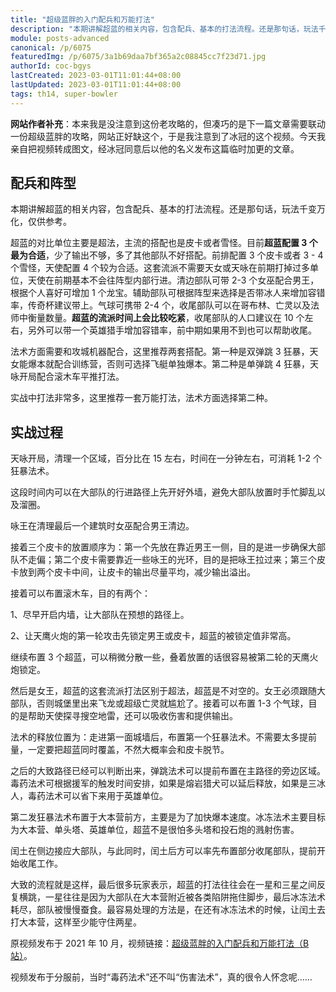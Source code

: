```yaml
---
title: "超级蓝胖的入门配兵和万能打法"
description: "本期讲解超蓝的相关内容，包含配兵、基本的打法流程。还是那句话，玩法千变万化，仅供参考。超蓝的对比单位主要是超法，主流的搭配也是皮卡或者雪怪。目前超蓝配置 3 个最为合适，少了输出不够，多了其他部队不好搭配。前排配置 3 个皮卡或者 3 - 4 个雪怪……"
module: posts-advanced
canonical: /p/6075
featuredImg: /p/6075/3a1b69daa7bf365a2c08845cc7f23d71.jpg
authorId: coc-bgys
lastCreated: 2023-03-01T11:01:44+08:00
lastUpdated: 2023-03-01T11:01:44+08:00
tags: th14, super-bowler
---
```


**网站作者补充**：本来我是没注意到这份老攻略的，但凑巧的是下一篇文章需要联动一份超级蓝胖的攻略，网站正好缺这个，于是我注意到了冰冠的这个视频。今天我亲自把视频转成图文，经冰冠同意后以他的名义发布这篇临时加更的文章。

## 配兵和阵型

本期讲解超蓝的相关内容，包含配兵、基本的打法流程。还是那句话，玩法千变万化，仅供参考。

超蓝的对比单位主要是超法，主流的搭配也是皮卡或者雪怪。目前**超蓝配置 3 个最为合适**，少了输出不够，多了其他部队不好搭配。前排配置 3 个皮卡或者 3 - 4 个雪怪，天使配置 4 个较为合适。这套流派不需要天女或天咏在前期打掉过多单位，天使在前期基本不会往阵型内部行进。清边部队可带 2-3 个女巫配合男王，根据个人喜好可增加 1 个龙宝。辅助部队可根据阵型来选择是否带冰人来增加容错率，传奇杯建议带上。气球可携带 2-4 个，收尾部队可以在哥布林、亡灵以及法师中衡量数量。**超蓝的流派时间上会比较吃紧**，收尾部队的人口建议在 10 个左右，另外可以带一个英雄猎手增加容错率，前中期如果用不到也可以帮助收尾。

<Pic src="/p/6075/ae4fd46804d6bb4fe47693d62f44bd7a.jpg" width="2498" height="1059" alt="主力部队：3 蓝胖、3 皮卡、3 - 4 雪怪、4 天使。辅助部队：1 雪怪、2 - 4 气球。清边部队：2 - 3 女巫、1 龙宝。收尾部队：亡灵、哥布林、法师" caption="超蓝流派配兵" :lazyLoading="false" />

法术方面需要和攻城机器配合，这里推荐两套搭配。第一种是双弹跳 3 狂暴，天女能爆本就配合训练营，否则可选择飞艇单独爆本。第二种是单弹跳 4 狂暴，天咏开局配合滚木车平推打法。

<Pic src="/p/6075/78af995c92ae8a076d1691e762eb7449.jpg" width="2260" height="1136" alt="配置一：2 弹跳、3 狂暴、3 冰冻、1 毒药。配置二：1 弹跳、4 狂暴、3 冰冻、1 毒药。" caption="超蓝流派法术" />

实战中打法非常多，这里推荐一套万能打法，法术方面选择第二种。

<Pic src="/p/6075/9905ab79866712c00f206b5654020553.jpg" width="2560" height="1440" caption="今天要打的阵型" alt="测试图预览" />
<Pic src="/p/6075/7bf77ecd043750de98a365a26254a2e5.jpg" width="1864" height="1069" alt="配兵：2 哥布林、2 气球、1 法师、4 天使、3 皮卡、1 亡灵、2 女巫、2 超炸、1 冰人、3 超蓝、1 猎手。法术：3 狂暴、1 弹跳、2 冰冻、1 毒药。援军：1 武神、2 雪怪、1 冰冻、1 狂暴。攻城机器：滚木车。" caption="超蓝示例配兵" />

## 实战过程

天咏开局，清理一个区域，百分比在 15 左右，时间在一分钟左右，可消耗 1-2 个狂暴法术。

<Pic src="/p/6075/eccf887371a637c1a05dad2b75ae0010.jpg" width="2533" height="1301" caption="天咏开局需要清理的建筑" />

这段时间内可以在大部队的行进路径上先开好外墙，避免大部队放置时手忙脚乱以及溜圈。

<Pic src="/p/6075/46b5a402cb2870d091bf5bbdd996fe70.jpg" width="2203" height="1301" caption="提前开墙" />

咏王在清理最后一个建筑时女巫配合男王清边。

<Pic src="/p/6075/51f9d91a579d2d279065b45f18f369a7.jpg" width="2101" height="1440" caption="开始放女巫（图片左下方）" />

接着三个皮卡的放置顺序为：第一个先放在靠近男王一侧，目的是进一步确保大部队不走偏；第二个皮卡需要靠近一些咏王的光环，目的是把咏王拉过来；第三个皮卡放到两个皮卡中间，让皮卡的输出尽量平均，减少输出溢出。

<Pic src="/p/6075/d67abfc4164741ae7b1e2255bca5f67b.jpg" width="2333" height="1305" caption="三个皮卡的位置" />

接着可以布置滚木车，目的有两个：

1、尽早开启内墙，让大部队在预想的路径上。

<Pic src="/p/6075/0abe406188cbf7c642514e4d24846e11.jpg" width="2034" height="1296" caption="滚木车路径即为大部队路径" />

2、让天鹰火炮的第一轮攻击先锁定男王或皮卡，超蓝的被锁定值非常高。

<Pic src="/p/6075/0561431d074ec89df0697b5201a8924d.jpg" width="2078" height="1293" caption="目前场上只有蛮王和皮卡可以吸引天鹰火炮的仇恨" />

继续布置 3 个超蓝，可以稍微分散一些，叠着放置的话很容易被第二轮的天鹰火炮锁定。

<Pic src="/p/6075/3a1b69daa7bf365a2c08845cc7f23d71.jpg" width="1693" height="1054" caption="超蓝分散一点放置" maxWidth="600px" />

然后是女王，超蓝的这套流派打法区别于超法，超蓝是不对空的。女王必须跟随大部队，否则城堡里出来飞龙或超级亡灵就尴尬了。接着可以布置 1-3 个气球，目的是帮助天使探寻搜空地雷，还可以吸收伤害和提供输出。

<Pic src="/p/6075/6182f22223fbecca3b0c41ec67530ab8.jpg" width="1739" height="1140" caption="女王和气球跟随大部队" maxWidth="600px" />

法术的释放位置为：走进第一面城墙后，布置第一个狂暴法术。不需要太多提前量，一定要把超蓝同时覆盖，不然大概率会和皮卡脱节。

<Pic src="/p/6075/c3b6a3d135b14caf792159ca9d756c7c.jpg" width="1766" height="1172" caption="第一个狂暴的位置" maxWidth="600px" />

之后的大致路径已经可以判断出来，弹跳法术可以提前布置在主路径的旁边区域。毒药法术可根据援军的触发时间安排，如果是熔岩猎犬可以延后释放，如果是三冰人，毒药法术可以省下来用于英雄单位。

<Pic src="/p/6075/e374b45cb4763709dfe16c5124ce9237.jpg" width="1669" height="997" caption="这场战斗中弹跳（红圈）和毒药（白圈）的位置" maxWidth="600px" />

第二发狂暴法术布置于大本营前方，主要是为了加快爆本速度。冰冻法术主要目标为大本营、单头塔、英雄单位，超蓝不是很怕多头塔和投石炮的溅射伤害。

<Pic src="/p/6075/b9f9551cda5dde75b0d0308f67de2dcd.jpg" width="1540" height="962" caption="第二发狂暴的位置" maxWidth="600px" />

闰土在侧边接应大部队，与此同时，闰土后方可以率先布置部分收尾部队，提前开始收尾工作。

<Pic src="/p/6075/2c70a1fbc13d04ad414a9d5a73011baf.jpg" width="1522" height="1126" caption="闰土从侧边接应" maxWidth="500px" />

大致的流程就是这样，最后很多玩家表示，超蓝的打法往往会在一星和三星之间反复横跳，一星往往是因为大部队在大本营附近被各类陷阱拖住脚步，最后冰冻法术耗尽，部队被慢慢蚕食。最容易处理的方法是，在还有冰冻法术的时候，让闰土去打大本营，这样至少能守住两星。

<Pic src="/p/6075/500d0362146aa46dc4038830ada22101.jpg" width="1593" height="1068" caption="闰土爆本保两星" maxWidth="500px" />

<PostCopyright>

原视频发布于 2021 年 10 月，视频链接：[超级蓝胖的入门配兵和万能打法（B 站）](https://www.bilibili.com/video/BV12P4y1b7dJ/)。

视频发布于分服前，当时“毒药法术”还不叫“伤害法术”，真的很令人怀念呢……

</PostCopyright>